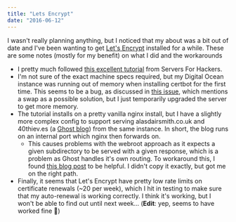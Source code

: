 ```yaml
---
title: "Lets Encrypt"
date: "2016-06-12"
---
```


I wasn't really planning anything, but I noticed that my about was a bit out of date and I've been wanting to get [Let's Encrypt](https://letsencrypt.org/) installed for a while. These are some notes (mostly for my benefit) on what I did and the workarounds

- I pretty much followed [this excellent tutorial](https://serversforhackers.com/video/letsencrypt-for-free-easy-ssl-certificates) from Servers For Hackers.
- I'm not sure of the exact machine specs required, but my Digital Ocean instance was running out of memory when installing certbot for the first time. This seems to be a bug, as discussed in [this issue](https://github.com/certbot/certbot/issues/1883), which mentions a swap as a possible solution, but I just temporarily upgraded the server to get more memory.
- The tutorial installs on a pretty vanilla nginx install, but I have a slightly more complex config to support serving alasdairsmith.co.uk and 40thiev.es (a [Ghost blog](https://ghost.org/)) from the same instance. In short, the blog runs on an internal port which nginx then forwards on.
  - This causes problems with the webroot approach as it expects a given subdirectory to be served with a given response, which is a problem as Ghost handles it's own routing. To workaround this, I found [this blog post](https://twindx.com/2016/03/13/lets-encrypt-setting-up-with-ghost/) to be helpful. I didn't copy it exactly, but got me on the right path.
- Finally, it seems that Let's Encrypt have pretty low rate limits on certificate renewals (~20 per week), which I hit in testing to make sure that my auto-renewal is working correctly. I think it's working, but I won't be able to find out until next week... (**Edit**: yep, seems to have worked fine 🎉)
